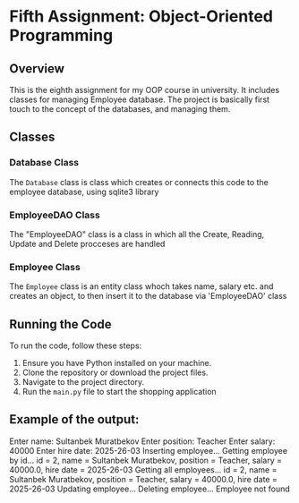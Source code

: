 # Fifth Assignment: Object-Oriented Programming

## Overview

This is the eighth assignment for my OOP course in university. It includes classes for managing Employee database. The project is basically first touch to the concept of the databases, and managing them.

## Classes

### Database Class

The `Database` class is class which creates or connects this code to the employee database, using sqlite3 library

### EmployeeDAO Class

The "EmployeeDAO" class is a class in which all the Create, Reading, Update and Delete procceses are handled

### Employee Class

The `Employee` class is an entity class whoch takes name, salary etc. and creates an object, to then insert it to the database via 'EmployeeDAO' class


## Running the Code

To run the code, follow these steps:

1. Ensure you have Python installed on your machine.
2. Clone the repository or download the project files.
3. Navigate to the project directory.
4. Run the `main.py` file to start the shopping application


## Example of the output:

Enter name: Sultanbek Muratbekov
Enter position: Teacher
Enter salary: 40000
Enter hire date: 2025-26-03
Inserting employee...
Getting employee by id...
id = 2, name = Sultanbek Muratbekov, position = Teacher, salary = 40000.0, hire date = 2025-26-03
Getting all employees...
id = 2, name = Sultanbek Muratbekov, position = Teacher, salary = 40000.0, hire date = 2025-26-03
Updating employee...
Deleting employee...
Employee not found
